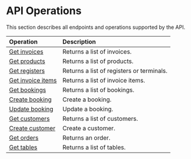 # API Operations

This section describes all endpoints and operations supported by the API.

| Operation | Description |
| :-- | :-- |
| [Get invoices](invoices.md#get-invoices) | Returns a list of invoices. |
| [Get products](products.md#get-products) | Returns a list of products. |
| [Get registers](registers.md#get-registers) | Returns a list of registers or terminals. |
| [Get invoice items](invoiceitems.md#get-invoice-items) | Returns a list of invoice items. |
| [Get bookings](bookings.md#get-bookings) | Returns a list of bookings. |
| [Create booking](bookings.md#create-booking) | Create a booking. |
| [Update booking](bookings.md#update-booking) | Update a booking. |
| [Get customers](customers.md#get-customers) | Returns a list of customers. |
| [Create customer](customers.md#create-customer) | Create a customer. |
| [Get orders](orders.md#get-orders) | Returns an order. |
| [Get tables](tables.md#get-tables) | Returns a list of tables. |
